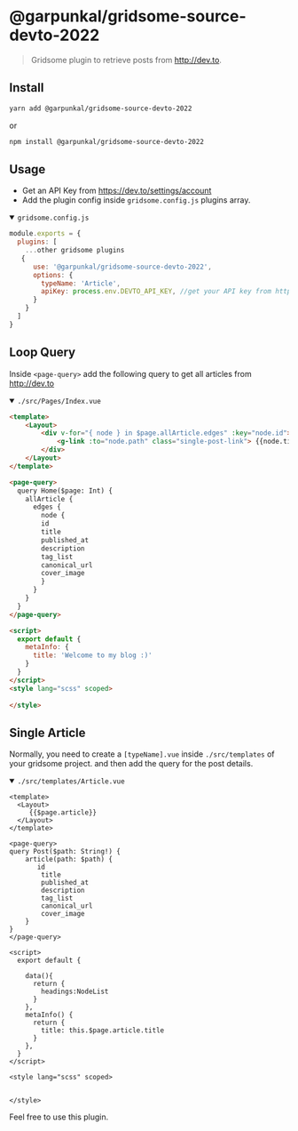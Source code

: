 # @garpunkal/gridsome-source-devto-2022

> Gridsome plugin to retrieve posts from http://dev.to. 

## Install
 
 ```bash
 yarn add @garpunkal/gridsome-source-devto-2022
 ```
or 
```bash
npm install @garpunkal/gridsome-source-devto-2022
```

## Usage
- Get an API Key from https://dev.to/settings/account
- Add the plugin config inside `gridsome.config.js` plugins array.

<details open><summary><code>gridsome.config.js</code></summary>

```js
module.exports = {
  plugins: [
    ...other gridsome plugins
   {
      use: '@garpunkal/gridsome-source-devto-2022',
      options: {
        typeName: 'Article',
        apiKey: process.env.DEVTO_API_KEY, //get your API key from https://dev.to/settings/account
      }
    }
  ]
}
```
</details>


## Loop Query
Inside  `<page-query>` add the following query to get all articles from http://dev.to


<details open>
<summary> <code>./src/Pages/Index.vue </code></summary>

```html
<template>
    <Layout>
        <div v-for="{ node } in $page.allArticle.edges" :key="node.id">
            <g-link :to="node.path" class="single-post-link"> {{node.title}}</g-link>
        </div> 
    </Layout>
</template>

<page-query>
  query Home($page: Int) {
    allArticle {
      edges {
        node {
        id
        title
        published_at
        description
        tag_list
        canonical_url
        cover_image
        }
      }
    }
  }
</page-query>

<script>
  export default {
    metaInfo: {
      title: 'Welcome to my blog :)'
    }
  }
</script>
<style lang="scss" scoped>
   
</style>

```

</details>

## Single Article

Normally, you need to create a `[typeName].vue` inside `./src/templates` of your gridsome project.
and then add the query for the post details. 

 <details open>
 <summary><code>./src/templates/Article.vue</code></summary>

```vue
<template>
  <Layout>
     {{$page.article}}
  </Layout>
</template>

<page-query>
query Post($path: String!) {
    article(path: $path) {
       id
        title
        published_at
        description
        tag_list
        canonical_url
        cover_image
    }
}
</page-query>

<script>
  export default {

    data(){
      return {
        headings:NodeList
      } 
    },
    metaInfo() { 
      return {
        title: this.$page.article.title
      }
    },
  }
</script>

<style lang="scss" scoped>
  

</style>
```

 </details>


Feel free to use this plugin.

